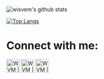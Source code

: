 ![wisvem's github stats](https://github-readme-stats.vercel.app/api?username=wisvem)

[![Top Langs](https://github-readme-stats.vercel.app/api/top-langs/?username=wisvem&layout=compact)](https://github.com/anuraghazra/github-readme-stats)

# Connect with me:

[<img align="left" alt="WVM | Facebook" width="35px" src="https://i.imgur.com/8cIERD9.png" />][facebook]

[<img align="left" alt="WVM | Youtube" width="35px" src="https://i.imgur.com/8tSdeCe.png" />][youtube]

[<img align="left" alt="WVM | Instagram" width="35px" src="https://i.imgur.com/nl4qNj5.png" />][instagram]

[facebook]: https://www.facebook.com/wisvem
[youtube]: https://www.youtube.com/user/wisvem
[instagram]: https://www.instagram.com/wisvem/

